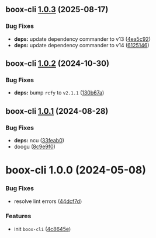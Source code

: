 ## boox-cli [1.0.3](https://github.com/bent10/boox/compare/boox-cli@1.0.2...boox-cli@1.0.3) (2025-08-17)


### Bug Fixes

* **deps:** update dependency commander to v13 ([4ea5c92](https://github.com/bent10/boox/commit/4ea5c9236b071771bd0bc06efb651ab508eea1dc))
* **deps:** update dependency commander to v14 ([6125146](https://github.com/bent10/boox/commit/61251464ae6cacbc2444656afa30524d60a59b7d))

## boox-cli [1.0.2](https://github.com/bent10/boox/compare/boox-cli@1.0.1...boox-cli@1.0.2) (2024-10-30)


### Bug Fixes

* **deps:** bump `rcfy` to `v2.1.1` ([130b67a](https://github.com/bent10/boox/commit/130b67a036776116fc390db8e31c19aad1dd65fe))

## boox-cli [1.0.1](https://github.com/bent10/boox/compare/boox-cli@1.0.0...boox-cli@1.0.1) (2024-08-28)


### Bug Fixes

* **deps:** ncu ([33feab0](https://github.com/bent10/boox/commit/33feab00cc7d98f89c36ae52a04dbd857796f41a))
* doogu ([8c9e9f0](https://github.com/bent10/boox/commit/8c9e9f04d18590f03b9e59d0ecf8d3517a4dda3f))

# boox-cli 1.0.0 (2024-05-08)


### Bug Fixes

* resolve lint errors ([44dcf7d](https://github.com/bent10/boox/commit/44dcf7df70b81609947a5b38b3cb3b344bcedf15))


### Features

* init `boox-cli` ([4c8645e](https://github.com/bent10/boox/commit/4c8645e4bb3ff79d94a313dc6d8c1236e49cdb55))
